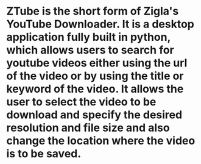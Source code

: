 # ZTube is the short form of Zigla's YouTube Downloader. It is a desktop application fully built in python, which allows users to search for youtube videos either using the url of the video or by using the title or keyword of the video. It allows the user to select the video to be download and specify the desired resolution and file size and also change the location where the video is to be saved.
